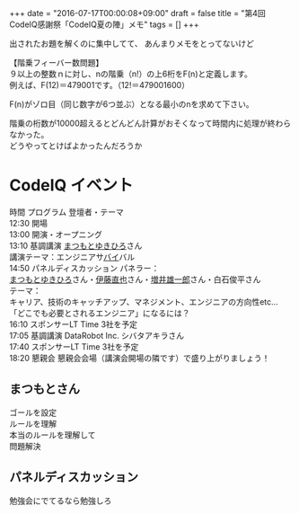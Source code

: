 +++
date  = "2016-07-17T00:00:08+09:00"
draft = false
title = "第4回CodeIQ感謝祭「CodeIQ夏の陣」メモ"
tags  = []
+++
<p>出されたお題を解くのに集中してて、
あんまりメモをとってないけど</p>

<p>【階乗フィーバー数問題】<br/>
９以上の整数ｎに対し、nの階乗（n!）の上6桁をF(n)と定義します。<br/>
例えば、F(12)＝479001です。（12!＝479001600）</p>

<p>F(n)がゾロ目（同じ数字が6つ並ぶ）となる最小のnを求めて下さい。</p>

<p>階乗の桁数が10000超えるとどんどん計算がおそくなって時間内に処理が終わらなかった。<br/>
どうやってとけばよかったんだろうか</p>

<h1>CodeIQ イベント<a id="orgheadline3"></a></h1>

<p>時間    プログラム    登壇者・テーマ<br/>
12:30    開場    <br/>
13:00    開演・オープニング    <br/>
13:10    基調講演    <a class="keyword" href="http://d.hatena.ne.jp/keyword/%A4%DE%A4%C4%A4%E2%A4%C8%A4%E6%A4%AD%A4%D2%A4%ED">まつもとゆきひろ</a>さん<br/>
講演テーマ：エンジニアサ<a class="keyword" href="http://d.hatena.ne.jp/keyword/%A5%D0%A5%A4">バイ</a>バル<br/>
14:50    パネルディスカッション    パネラー：<br/>
<a class="keyword" href="http://d.hatena.ne.jp/keyword/%A4%DE%A4%C4%A4%E2%A4%C8%A4%E6%A4%AD%A4%D2%A4%ED">まつもとゆきひろ</a>さん・<a class="keyword" href="http://d.hatena.ne.jp/keyword/%B0%CB%C6%A3%C4%BE%CC%E9">伊藤直也</a>さん・<a class="keyword" href="http://d.hatena.ne.jp/keyword/%C1%FD%B0%E6%CD%BA%B0%EC%CF%BA">増井雄一郎</a>さん・白石俊平さん<br/>
テーマ：<br/>
キャリア、技術のキャッチアップ、マネジメント、エンジニアの方向性etc…「どこでも必要とされるエンジニア」になるには？<br/>
16:10    スポンサーLT Time    3社を予定<br/>
17:05    基調講演    DataRobot Inc. シバタアキラさん<br/>
17:40    スポンサーLT Time    3社を予定<br/>
18:20    懇親会    懇親会会場（講演会開場の隣です）で盛り上がりましょう！</p>

<h2>まつもとさん<a id="orgheadline1"></a></h2>

<p>ゴールを設定<br/>
ルールを理解<br/>
本当のルールを理解して<br/>
問題解決</p>

<h2>パネルディスカッション<a id="orgheadline2"></a></h2>

<p>勉強会にでてるなら勉強しろ</p>


